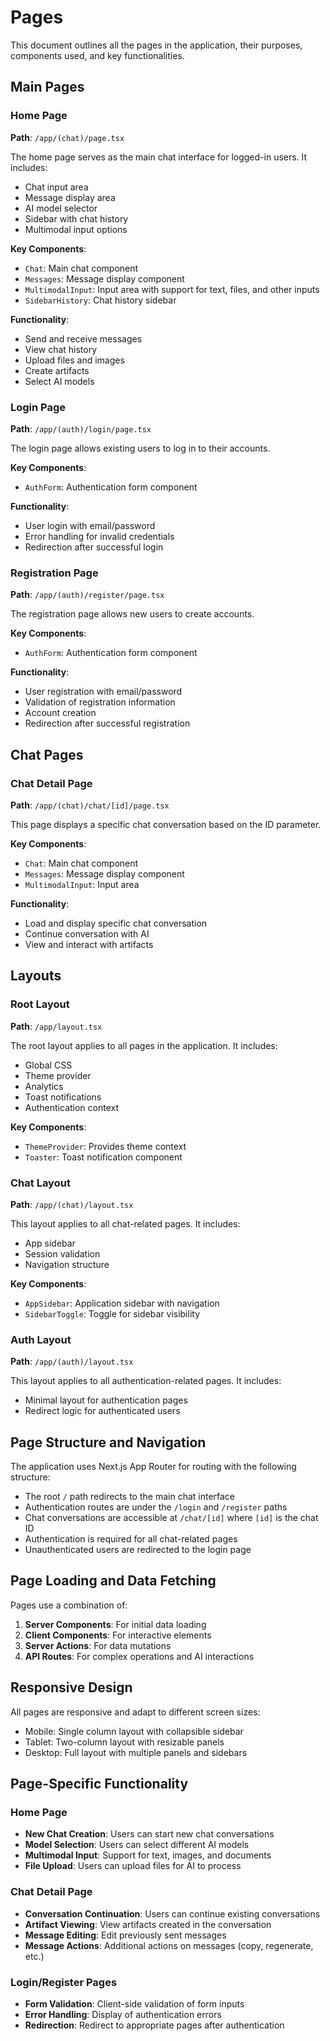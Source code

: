 # Pages

This document outlines all the pages in the application, their purposes, components used, and key functionalities.

## Main Pages

### Home Page

**Path**: `/app/(chat)/page.tsx`

The home page serves as the main chat interface for logged-in users. It includes:

- Chat input area
- Message display area
- AI model selector
- Sidebar with chat history
- Multimodal input options

**Key Components**:
- `Chat`: Main chat component
- `Messages`: Message display component
- `MultimodalInput`: Input area with support for text, files, and other inputs
- `SidebarHistory`: Chat history sidebar

**Functionality**:
- Send and receive messages
- View chat history
- Upload files and images
- Create artifacts
- Select AI models

### Login Page

**Path**: `/app/(auth)/login/page.tsx`

The login page allows existing users to log in to their accounts.

**Key Components**:
- `AuthForm`: Authentication form component

**Functionality**:
- User login with email/password
- Error handling for invalid credentials
- Redirection after successful login

### Registration Page

**Path**: `/app/(auth)/register/page.tsx`

The registration page allows new users to create accounts.

**Key Components**:
- `AuthForm`: Authentication form component

**Functionality**:
- User registration with email/password
- Validation of registration information
- Account creation
- Redirection after successful registration

## Chat Pages

### Chat Detail Page

**Path**: `/app/(chat)/chat/[id]/page.tsx`

This page displays a specific chat conversation based on the ID parameter.

**Key Components**:
- `Chat`: Main chat component
- `Messages`: Message display component
- `MultimodalInput`: Input area

**Functionality**:
- Load and display specific chat conversation
- Continue conversation with AI
- View and interact with artifacts

## Layouts

### Root Layout

**Path**: `/app/layout.tsx`

The root layout applies to all pages in the application. It includes:

- Global CSS
- Theme provider
- Analytics
- Toast notifications
- Authentication context

**Key Components**:
- `ThemeProvider`: Provides theme context
- `Toaster`: Toast notification component

### Chat Layout

**Path**: `/app/(chat)/layout.tsx`

This layout applies to all chat-related pages. It includes:

- App sidebar
- Session validation
- Navigation structure

**Key Components**:
- `AppSidebar`: Application sidebar with navigation
- `SidebarToggle`: Toggle for sidebar visibility

### Auth Layout

**Path**: `/app/(auth)/layout.tsx`

This layout applies to all authentication-related pages. It includes:

- Minimal layout for authentication pages
- Redirect logic for authenticated users

## Page Structure and Navigation

The application uses Next.js App Router for routing with the following structure:

- The root `/` path redirects to the main chat interface
- Authentication routes are under the `/login` and `/register` paths
- Chat conversations are accessible at `/chat/[id]` where `[id]` is the chat ID
- Authentication is required for all chat-related pages
- Unauthenticated users are redirected to the login page

## Page Loading and Data Fetching

Pages use a combination of:

1. **Server Components**: For initial data loading
2. **Client Components**: For interactive elements
3. **Server Actions**: For data mutations
4. **API Routes**: For complex operations and AI interactions

## Responsive Design

All pages are responsive and adapt to different screen sizes:

- Mobile: Single column layout with collapsible sidebar
- Tablet: Two-column layout with resizable panels
- Desktop: Full layout with multiple panels and sidebars

## Page-Specific Functionality

### Home Page

- **New Chat Creation**: Users can start new chat conversations
- **Model Selection**: Users can select different AI models
- **Multimodal Input**: Support for text, images, and documents
- **File Upload**: Users can upload files for AI to process

### Chat Detail Page

- **Conversation Continuation**: Users can continue existing conversations
- **Artifact Viewing**: View artifacts created in the conversation
- **Message Editing**: Edit previously sent messages
- **Message Actions**: Additional actions on messages (copy, regenerate, etc.)

### Login/Register Pages

- **Form Validation**: Client-side validation of form inputs
- **Error Handling**: Display of authentication errors
- **Redirection**: Redirect to appropriate pages after authentication 